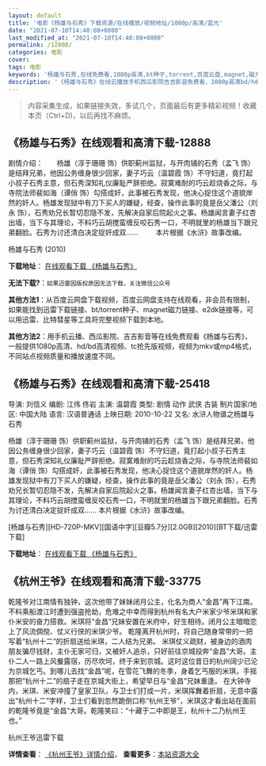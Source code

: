 ```yaml
---
layout: default
title: '电影《杨雄与石秀》下载资源/在线播放/视频地址/1080p/高清/蓝光'
date: "2021-07-10T14:40:08+0800"
last_modified_at: "2021-07-10T14:40:08+0800"
permalink: /12888/
categories: 电影
cover:
tags: 电影
keywords: '杨雄与石秀,在线免费看,1080p高清,bt种子,torrent,百度云盘,magnet,磁力链,迅雷下载资源'
description: '《杨雄与石秀》在线云播放手机西瓜影院吉吉影音免费看，1080p高清bd/hd未删减完整版和tc抢先枪版，mkv/mp4格式，附带bt/torrent种子、magnet/磁力链、百度云盘、网盘资源迅雷下载链接'
---
```


>内容采集生成，如果链接失效，多试几个，页面最后有更多精彩视频！收藏本页（Ctrl+D)，以后再找不麻烦。


## 《杨雄与石秀》在线观看和高清下载-12888

剧情介绍：　　杨雄（淳于珊珊 饰）供职蓟州监狱，与开肉铺的石秀（孟飞 饰）是结拜兄弟，他因公务缠身很少回家，妻子巧云（温碧霞 饰）不守妇道，竟打起小叔子石秀主意，但石秀深知礼仪廉耻严辞拒绝。寂寞难耐的巧云趁烧香之际，与寺院法师裴如海（谭俏 饰）勾搭成奸，此事被石秀发现，他决心捉住这个道貌岸然的奸人。杨雄发现狱中有刀下买人的嫌疑，经查，操作此事的竟是岳父潘公（刘永 饰），石秀劝兄长暂切忍隐不发，先解决自家后院起火之事。杨雄闻言妻子红杏出墙，当下与其理论，不料巧云胡搅蛮缠反咬石秀一口，不明就里的杨雄当下跟兄弟翻脸。石秀为讨还清白决定捉奸成双......  　　本片根据《水浒》故事改编。


杨雄与石秀 (2010)

**下载地址**： [在线观看下载 《杨雄与石秀》](https://www.btbtdy.me/btdy/dy6386.html) 


**无法下载?**：`如果迅雷因版权原因无法下载，关注微信公众号 `

**其他方法1**：从百度云网盘下载视频，百度云网盘支持在线观看，非会员有限制，如果能找到迅雷下载链接、bt/torrent种子、magnet磁力链接、e2dk链接等，可以用迅雷、比特彗星等工具将完整视频下载到本地。

**其他方法2**：用手机云播、西瓜影院、吉吉影音等在线免费观看《杨雄与石秀》，一般提供1080p高清、hd/bd高清视频、tc抢先版视频，视频为mkv或mp4格式，不同站点视频质量和播放速度不同。


## 《杨雄与石秀》在线观看和高清下载-25418

导演: 刘信义 编剧: 江伟 佟岩 主演: 温碧霞 类型: 剧情 动作 武侠 古装 制片国家/地区: 中国大陆 语言: 汉语普通话 上映日期: 2010-10-22 又名: 水浒人物谱之杨雄与石秀

杨雄（淳于珊珊 饰）供职蓟州监狱，与开肉铺的石秀（孟飞 饰）是结拜兄弟，他因公务缠身很少回家，妻子巧云（温碧霞 饰）不守妇道，竟打起小叔子石秀主意，但石秀深知礼仪廉耻严辞拒绝。寂寞难耐的巧云趁烧香之际，与寺院法师裴如海（谭俏 饰）勾搭成奸，此事被石秀发现，他决心捉住这个道貌岸然的奸人。杨雄发现狱中有刀下买人的嫌疑，经查，操作此事的竟是岳父潘公（刘永 饰），石秀劝兄长暂切忍隐不发，先解决自家后院起火之事。杨雄闻言妻子红杏出墙，当下与其理论，不料巧云胡搅蛮缠反咬石秀一口，不明就里的杨雄当下跟兄弟翻脸。石秀为讨还清白决定捉奸成双…… 本片根据《水浒》故事改编。


[杨雄与石秀][HD-720P-MKV][国语中字][豆瓣5.7分][2.0GB][2010][BT下载/迅雷下载]

**下载地址**： [在线观看下载 《杨雄与石秀》](https://www.btdx8.com/torrent/yang_xiong_yu_shi_xiu_2010.html) 


## 《杭州王爷》在线观看和高清下载-33775

乾隆爷对江南情有独钟，这次他带了妹妹闭月公主，化名为商人“金昌”再下江南。不料乘船渡江时遭到强盗抢劫，危难之中幸而得到杭州有名大户米家少爷米琪和家仆米安的奋力搭救。米琪将“金昌”兄妹安置在米府中，好生相待。闭月公主暗暗恋上了风流倜傥、仗义行侠的米琪少爷。 乾隆离开杭州时，将自己随身常带的一把写着“杭州十二”的折扇送给米琪，二人结为兄弟。 米琪仗义疏财，被身边的酒肉朋友骗尽钱财，主仆无家可归，又被奸人追杀，只好前往京城投奔“金昌”大哥。主仆二人一路上风餐露宿，历尽坎坷，终于来到京城。这时这位昔日的杭州阔少已沦为京城乞丐。到哪儿去找“金昌”呢，在雪花飞舞的冬季，身着乞丐服的米琪，手摇那把&ldquo;杭州十二”的扇子走在京城大街上，希望早日与“金昌”兄妹重逢。 在大钟寺内，米琪、米安冲撞了皇家卫队，与卫士们打成一片，米琪挥舞着折扇，无意中露出“杭州十二”字样，卫士们看到忽然跪倒口称&ldquo;杭州王爷”，米琪这才看出站在面前的乾隆爷竟是&ldquo;金昌”大哥。乾隆笑曰：“十藏于二中即是王，杭州十二乃杭州王也。&rdquo;


杭州王爷迅雷下载

**详情查看**： [《杭州王爷》详情介绍](/movie/33775/)， **查看更多**：[本站资源大全](/movie/t/all/)

